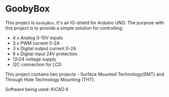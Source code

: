 # GoobyBox

This project is `GoobyBox`. It's an IO-shield for Arduino UNO. 
The purpose with this project is to provide a simple solution for controlling:

 * 4 x Analog 0-10V inputs
 * 3 x PWM current 0-2A
 * 3 x Digital output current 0-2A
 * 6 x Digital input 24V protection
 * 12/24 voltage supply
 * I2C connection for LCD

This project contains two projects - Surface Mounted Technology(SMT) and Through Hole Technology Mounting (THT).

Software being used: KiCAD 6

